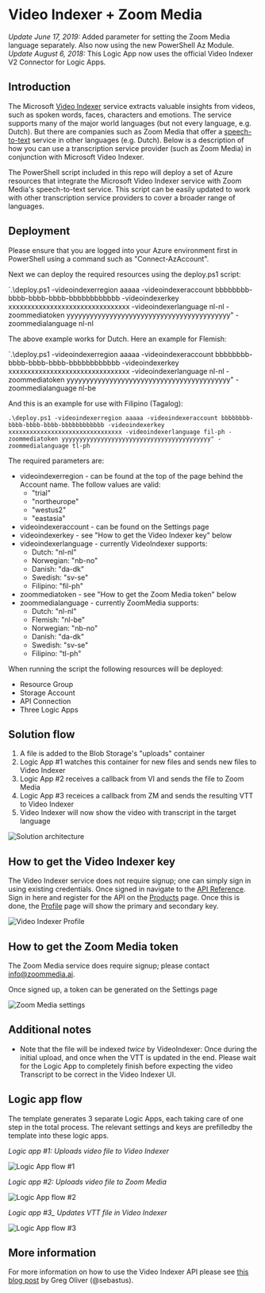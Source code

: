 # Video Indexer + Zoom Media

_Update June 17, 2019:_ Added parameter for setting the Zoom Media language separately. Also now using the new PowerShell Az Module.
_Update August 6, 2018:_ This Logic App now uses the official Video Indexer V2 Connector for Logic Apps.



## Introduction
The Microsoft [Video Indexer](https://www.videoindexer.ai/) service extracts valuable insights from videos, such as spoken words, faces, characters and emotions. The service supports many of the major world languages (but not every language, e.g. Dutch). But there are companies such as Zoom Media that offer a [speech-to-text](https://www.zoommedia.ai/speech-to-text/) service in other languages (e.g. Dutch). Below is a description of how you can use a transcription service provider (such as Zoom Media) in conjunction with Microsoft Video Indexer.

The PowerShell script included in this repo will deploy a set of Azure resources that integrate the Microsoft Video Indexer service with Zoom Media's speech-to-text service. This script can be easily updated to work with other transcription service providers to cover a broader range of languages.

## Deployment
Please ensure that you are logged into your Azure environment first in PowerShell using a command such as "Connect-AzAccount".

Next we can deploy the required resources using the deploy.ps1 script:

`.\deploy.ps1 -videoindexerregion aaaaa -videoindexeraccount bbbbbbbb-bbbb-bbbb-bbbb-bbbbbbbbbbbb -videoindexerkey xxxxxxxxxxxxxxxxxxxxxxxxxxxxxxxx -videoindexerlanguage nl-nl -zoommediatoken yyyyyyyyyyyyyyyyyyyyyyyyyyyyyyyyyyyyyyyyyy" -zoommedialanguage nl-nl

The above example works for Dutch. Here an example for Flemish:

`.\deploy.ps1 -videoindexerregion aaaaa -videoindexeraccount bbbbbbbb-bbbb-bbbb-bbbb-bbbbbbbbbbbb -videoindexerkey xxxxxxxxxxxxxxxxxxxxxxxxxxxxxxxx -videoindexerlanguage nl-nl -zoommediatoken yyyyyyyyyyyyyyyyyyyyyyyyyyyyyyyyyyyyyyyyyy" -zoommedialanguage nl-be

And this is an example for use with Filipino (Tagalog):

`.\deploy.ps1 -videoindexerregion aaaaa -videoindexeraccount bbbbbbbb-bbbb-bbbb-bbbb-bbbbbbbbbbbb -videoindexerkey xxxxxxxxxxxxxxxxxxxxxxxxxxxxxxxx -videoindexerlanguage fil-ph -zoommediatoken yyyyyyyyyyyyyyyyyyyyyyyyyyyyyyyyyyyyyyyyyy" -zoommedialanguage tl-ph
`

The required parameters are:
- videoindexerregion - can be found at the top of the page behind the Account name. The follow values are valid:
    - "trial"
    - "northeurope"
    - "westus2"
    - "eastasia"
- videoindexeraccount - can be found on the Settings page
- videoindexerkey - see "How to get the Video Indexer key" below
- videoindexerlanguage - currently VideoIndexer supports:
    - Dutch: "nl-nl"
    - Norwegian: "nb-no"
    - Danish: "da-dk"
    - Swedish: "sv-se"
    - Filipino: "fil-ph"
- zoommediatoken - see "How to get the Zoom Media token" below
- zoommedialanguage - currently ZoomMedia supports:
    - Dutch: "nl-nl"
    - Flemish: "nl-be"
    - Norwegian: "nb-no"
    - Danish: "da-dk"
    - Swedish: "sv-se"
    - Filipino: "tl-ph"

When running the script the following resources will be deployed:
* Resource Group
* Storage Account
* API Connection
* Three Logic Apps

## Solution flow
1. A file is added to the Blob Storage's "uploads" container
2. Logic App #1 watches this container for new files and sends new files to Video Indexer
3. Logic App #2 receives a callback from VI and sends the file to Zoom Media
4. Logic App #3 receices a callback from ZM and sends the resulting VTT to Video Indexer 
5. Video Indexer will now show the video with transcript in the target language

![Solution architecture](solution_architecture.png)

## How to get the Video Indexer key
The Video Indexer service does not require signup; one can simply sign in using existing credentials. Once signed in navigate to the [API Reference](https://api-portal.videoindexer.ai/). Sign in here and register for the API on the [Products](https://api-portal.videoindexer.ai/products) page. Once this is done, the [Profile](https://api-portal.videoindexer.ai/developer) page will show the primary and secondary key.

![Video Indexer Profile](vi_profile.png)

## How to get the Zoom Media token

The Zoom Media service does require signup; please contact <info@zoommedia.ai>.

Once signed up, a token can be generated on the Settings page

![Zoom Media settings](zm_settings.png)

## Additional notes
* Note that the file will be indexed _twice_ by VideoIndexer: Once during the initial upload, and once when the VTT is updated in the end. Please wait for the Logic App to completely finish before expecting the video Transcript to be correct in the Video Indexer UI.

## Logic app flow

The template generates 3 separate Logic Apps, each taking care of one step in the total process. The relevant settings and keys are prefilledby the template into these logic apps. 

*Logic app #1: Uploads video file to Video Indexer*

![Logic App flow  #1](logic_app_flow_1.png)

*Logic app #2: Uploads video file to Zoom Media*

![Logic App flow  #2](logic_app_flow_2.png)

*Logic app #3_ Updates VTT file in Video Indexer*

![Logic App flow  #3](logic_app_flow_3.png)

## More information
For more information on how to use the Video Indexer API please see [this blog post](https://blogs.msdn.microsoft.com/golive/2018/03/26/using-microsoft-azure-video-indexer/) by Greg Oliver (@sebastus).

